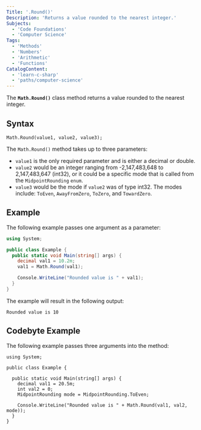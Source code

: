 ```yaml
---
Title: '.Round()'
Description: 'Returns a value rounded to the nearest integer.'
Subjects:
  - 'Code Foundations'
  - 'Computer Science'
Tags:
  - 'Methods'
  - 'Numbers'
  - 'Arithmetic'
  - 'Functions'
CatalogContent:
  - 'learn-c-sharp'
  - 'paths/computer-science'
---
```


The **`Math.Round()`** class method returns a value rounded to the nearest integer.

## Syntax

```pseudo
Math.Round(value1, value2, value3);
```

The `Math.Round()` method takes up to three parameters:

- `value1` is the only required parameter and is either a decimal or double.
- `value2` would be an integer ranging from -2,147,483,648 to 2,147,483,647 (int32), or it could be a specific mode that is called from the `MidpointRounding` `enum`.
- `value3` would be the mode if `value2` was of type int32. The modes include: `ToEven`, `AwayFromZero`, `ToZero`, and `TowardZero`.

## Example

The following example passes one argument as a parameter:

```cs
using System;

public class Example {
  public static void Main(string[] args) {
    decimal val1 = 10.2m;
    val1 = Math.Round(val1);

    Console.WriteLine("Rounded value is " + val1);
  }
}
```

The example will result in the following output:

```shell
Rounded value is 10
```

## Codebyte Example

The following example passes three arguments into the method:

```codebyte/csharp
using System;

public class Example {

  public static void Main(string[] args) {
    decimal val1 = 20.5m;
    int val2 = 0;
    MidpointRounding mode = MidpointRounding.ToEven;

    Console.WriteLine("Rounded value is " + Math.Round(val1, val2, mode));
  }
}
```
